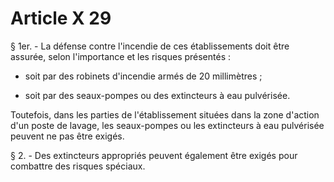 # Article X 29

§ 1er. - La défense contre l'incendie de ces établissements doit être assurée, selon l'importance et les risques présentés :

- soit par des robinets d'incendie armés de 20 millimètres ;

- soit par des seaux-pompes ou des extincteurs à eau pulvérisée.

Toutefois, dans les parties de l'établissement situées dans la zone d'action d'un poste de lavage, les seaux-pompes ou les extincteurs à eau pulvérisée peuvent ne pas être exigés.

§ 2. - Des extincteurs appropriés peuvent également être exigés pour combattre des risques spéciaux.
